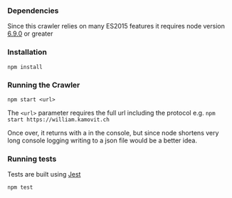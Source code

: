 ### Dependencies
Since this crawler relies on many ES2015 features it requires node version [6.9.0](https://nodejs.org/en/blog/release/v6.9.0/) or greater

### Installation

`npm install`

### Running the Crawler

`npm start <url>`

The `<url>` parameter requires the full url including the protocol e.g. `npm start https://william.kamovit.ch`

Once over, it returns with a in the console, but since node shortens very long console logging writing to a json file would be a better idea.

### Running tests
Tests are built using [Jest](https://facebook.github.io/jest/)

`npm test`
